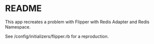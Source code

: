 # README

This app recreates a problem with Flipper with Redis Adapter and Redis Namespace.

See /config/initializers/flipper.rb for a reproduction.

